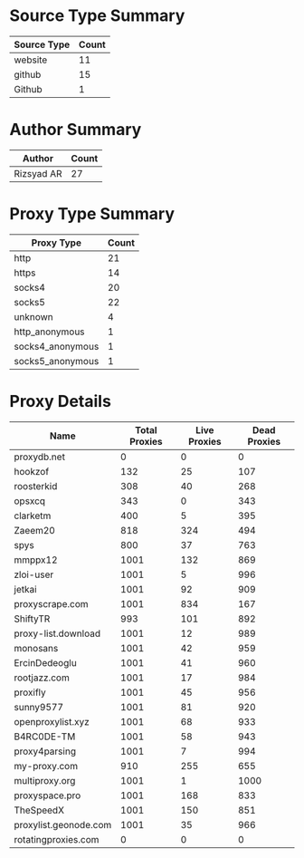 # Source Type Summary

| Source Type | Count |
|-------------|-------|
| website | 11 |
| github | 15 |
| Github | 1 |


# Author Summary

| Author | Count |
|--------|-------|
| Rizsyad AR | 27 |


# Proxy Type Summary

| Proxy Type | Count |
|------------|-------|
| http | 21 |
| https | 14 |
| socks4 | 20 |
| socks5 | 22 |
| unknown | 4 |
| http_anonymous | 1 |
| socks4_anonymous | 1 |
| socks5_anonymous | 1 |


# Proxy Details

| Name | Total Proxies | Live Proxies | Dead Proxies |
|------|---------------|--------------|---------------|
| proxydb.net | 0 | 0 | 0 |
| hookzof | 132 | 25 | 107 |
| roosterkid | 308 | 40 | 268 |
| opsxcq | 343 | 0 | 343 |
| clarketm | 400 | 5 | 395 |
| Zaeem20 | 818 | 324 | 494 |
| spys | 800 | 37 | 763 |
| mmppx12 | 1001 | 132 | 869 |
| zloi-user | 1001 | 5 | 996 |
| jetkai | 1001 | 92 | 909 |
| proxyscrape.com | 1001 | 834 | 167 |
| ShiftyTR | 993 | 101 | 892 |
| proxy-list.download | 1001 | 12 | 989 |
| monosans | 1001 | 42 | 959 |
| ErcinDedeoglu | 1001 | 41 | 960 |
| rootjazz.com | 1001 | 17 | 984 |
| proxifly | 1001 | 45 | 956 |
| sunny9577 | 1001 | 81 | 920 |
| openproxylist.xyz | 1001 | 68 | 933 |
| B4RC0DE-TM | 1001 | 58 | 943 |
| proxy4parsing | 1001 | 7 | 994 |
| my-proxy.com | 910 | 255 | 655 |
| multiproxy.org | 1001 | 1 | 1000 |
| proxyspace.pro | 1001 | 168 | 833 |
| TheSpeedX | 1001 | 150 | 851 |
| proxylist.geonode.com | 1001 | 35 | 966 |
| rotatingproxies.com | 0 | 0 | 0 |
